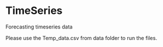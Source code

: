 # TimeSeries
Forecasting timeseries data

Please use the Temp_data.csv from data folder to run the files.

